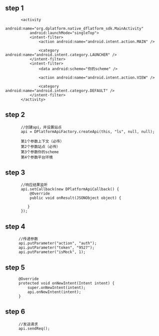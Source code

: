## step 1

           <activity
               android:name="org.dplatform.native_dflatform_sdk.MainActivity"
               android:launchMode="singleTop">
               <intent-filter>
                   <action android:name="android.intent.action.MAIN" />

                   <category android:name="android.intent.category.LAUNCHER" />
               </intent-filter>
               <intent-filter>
                   <data android:scheme="你的scheme" />

                   <action android:name="android.intent.action.VIEW" />

                   <category android:name="android.intent.category.DEFAULT" />
               </intent-filter>
           </activity>

## step 2

           //创建api，并设置站点
           api = DPlatformApiFactory.createApi(this, "ls", null, null);

           第1个参数上下文（必传）
           第2个参数站点（必传）
           第3个参数你的scheme
           第4个参数平台环境


## step 3

           //响应结果监听
           api.setCallback(new DPlatformApiCallback() {
               @Override
               public void onResult(JSONObject object) {

              }
           });


## step 4

          //传递参数
          api.putParameter("action", "auth");
          api.putParameter("token", "9527");
          api.putParameter("isMock", 1);

## step 5

          @Override
          protected void onNewIntent(Intent intent) {
              super.onNewIntent(intent);
              api.onNewIntent(intent);
          }

## step 6

          //发送请求
          api.sendReq();